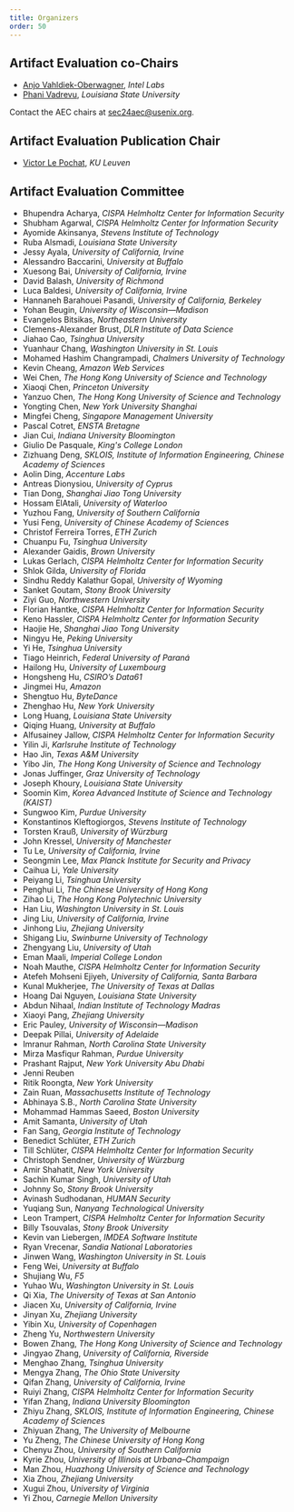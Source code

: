 ```yaml
---
title: Organizers
order: 50
---
```


## Artifact Evaluation co-Chairs

* [Anjo Vahldiek-Oberwagner](https://vahldiek.github.io/), _Intel Labs_
* [Phani Vadrevu](https://phanivadrevu.com), _Louisiana State University_

Contact the AEC chairs at [sec24aec@usenix.org](mailto:sec24aec@usenix.org).

## Artifact Evaluation Publication Chair

* [Victor Le Pochat](https://lepoch.at/), _KU Leuven_

## Artifact Evaluation Committee

* Bhupendra Acharya, _CISPA Helmholtz Center for Information Security_  
* Shubham Agarwal, _CISPA Helmholtz Center for Information Security_  
* Ayomide Akinsanya, _Stevens Institute of Technology_  
* Ruba Alsmadi, _Louisiana State University_  
* Jessy Ayala, _University of California, Irvine_  
* Alessandro Baccarini, _University at Buffalo_  
* Xuesong Bai, _University of California, Irvine_  
* David Balash, _University of Richmond_  
* Luca Baldesi, _University of California, Irvine_  
* Hannaneh Barahouei Pasandi, _University of California, Berkeley_  
* Yohan Beugin, _University of Wisconsin—Madison_  
* Evangelos Bitsikas, _Northeastern University_  
* Clemens-Alexander Brust, _DLR Institute of Data Science_  
* Jiahao Cao, _Tsinghua University_  
* Yuanhaur Chang, _Washington University in St. Louis_  
* Mohamed Hashim Changrampadi, _Chalmers University of Technology_  
* Kevin Cheang, _Amazon Web Services_  
* Wei Chen, _The Hong Kong University of Science and Technology_  
* Xiaoqi Chen, _Princeton University_  
* Yanzuo Chen, _The Hong Kong University of Science and Technology_  
* Yongting Chen, _New York University Shanghai_  
* Mingfei Cheng, _Singapore Management University_  
* Pascal Cotret, _ENSTA Bretagne_  
* Jian Cui, _Indiana University Bloomington_  
* Giulio De Pasquale, _King's College London_  
* Zizhuang Deng, _SKLOIS, Institute of Information Engineering, Chinese Academy of Sciences_  
* Aolin Ding, _Accenture Labs_  
* Antreas Dionysiou, _University of Cyprus_  
* Tian Dong, _Shanghai Jiao Tong University_  
* Hossam ElAtali, _University of Waterloo_  
* Yuzhou Fang, _University of Southern California_  
* Yusi Feng, _University of Chinese Academy of Sciences_  
* Christof Ferreira Torres, _ETH Zurich_  
* Chuanpu Fu, _Tsinghua University_  
* Alexander Gaidis, _Brown University_  
* Lukas Gerlach, _CISPA Helmholtz Center for Information Security_  
* Shlok Gilda, _University of Florida_  
* Sindhu Reddy Kalathur Gopal, _University of Wyoming_  
* Sanket Goutam, _Stony Brook University_  
* Ziyi Guo, _Northwestern University_  
* Florian Hantke, _CISPA Helmholtz Center for Information Security_  
* Keno Hassler, _CISPA Helmholtz Center for Information Security_  
* Haojie He, _Shanghai Jiao Tong University_  
* Ningyu He, _Peking University_  
* Yi He, _Tsinghua University_  
* Tiago Heinrich, _Federal University of Paraná_  
* Hailong Hu, _University of Luxembourg_  
* Hongsheng Hu, _CSIRO’s Data61_  
* Jingmei Hu, _Amazon_  
* Shengtuo Hu, _ByteDance_  
* Zhenghao Hu, _New York University_  
* Long Huang, _Louisiana State University_  
* Qiqing Huang, _University at Buffalo_  
* Alfusainey Jallow, _CISPA Helmholtz Center for Information Security_  
* Yilin Ji, _Karlsruhe Institute of Technology_  
* Hao Jin, _Texas A&M University_  
* Yibo Jin, _The Hong Kong University of Science and Technology_  
* Jonas Juffinger, _Graz University of Technology_  
* Joseph Khoury, _Louisiana State University_  
* Soomin Kim, _Korea Advanced Institute of Science and Technology (KAIST)_  
* Sungwoo Kim, _Purdue University_  
* Konstantinos Kleftogiorgos, _Stevens Institute of Technology_  
* Torsten Krauß, _University of Würzburg_  
* John Kressel, _University of Manchester_  
* Tu Le, _University of California, Irvine_  
* Seongmin Lee, _Max Planck Institute for Security and Privacy_  
* Caihua Li, _Yale University_  
* Peiyang Li, _Tsinghua University_  
* Penghui Li, _The Chinese University of Hong Kong_  
* Zihao Li, _The Hong Kong Polytechnic University_  
* Han Liu, _Washington University in St. Louis_  
* Jing Liu, _University of California, Irvine_  
* Jinhong Liu, _Zhejiang University_  
* Shigang Liu, _Swinburne University of Technology_  
* Zhengyang Liu, _University of Utah_  
* Eman Maali, _Imperial College London_  
* Noah Mauthe, _CISPA Helmholtz Center for Information Security_  
* Atefeh Mohseni Ejiyeh, _University of California, Santa Barbara_  
* Kunal Mukherjee, _The University of Texas at Dallas_  
* Hoang Dai Nguyen, _Louisiana State University_  
* Abdun Nihaal, _Indian Institute of Technology Madras_  
* Xiaoyi Pang, _Zhejiang University_  
* Eric Pauley, _University of Wisconsin—Madison_  
* Deepak Pillai, _University of Adelaide_  
* Imranur Rahman, _North Carolina State University_  
* Mirza Masfiqur Rahman, _Purdue University_  
* Prashant Rajput, _New York University Abu Dhabi_  
* Jenni Reuben  
* Ritik Roongta, _New York University_  
* Zain Ruan, _Massachusetts Institute of Technology_  
* Abhinaya S.B., _North Carolina State University_  
* Mohammad Hammas Saeed, _Boston University_  
* Amit Samanta, _University of Utah_  
* Fan Sang, _Georgia Institute of Technology_  
* Benedict Schlüter, _ETH Zurich_  
* Till Schlüter, _CISPA Helmholtz Center for Information Security_  
* Christoph Sendner, _University of Würzburg_  
* Amir Shahatit, _New York University_  
* Sachin Kumar Singh, _University of Utah_  
* Johnny So, _Stony Brook University_  
* Avinash Sudhodanan, _HUMAN Security_  
* Yuqiang Sun, _Nanyang Technological University_  
* Leon Trampert, _CISPA Helmholtz Center for Information Security_  
* Billy Tsouvalas, _Stony Brook University_  
* Kevin van Liebergen, _IMDEA Software Institute_  
* Ryan Vrecenar, _Sandia National Laboratories_  
* Jinwen Wang, _Washington University in St. Louis_  
* Feng Wei, _University at Buffalo_  
* Shujiang Wu, _F5_  
* Yuhao Wu, _Washington University in St. Louis_  
* Qi Xia, _The University of Texas at San Antonio_  
* Jiacen Xu, _University of California, Irvine_  
* Jinyan Xu, _Zhejiang University_  
* Yibin Xu, _University of Copenhagen_  
* Zheng Yu, _Northwestern University_  
* Bowen Zhang, _The Hong Kong University of Science and Technology_  
* Jingyao Zhang, _University of California, Riverside_  
* Menghao Zhang, _Tsinghua University_  
* Mengya Zhang, _The Ohio State University_  
* Qifan Zhang, _University of California, Irvine_  
* Ruiyi Zhang, _CISPA Helmholtz Center for Information Security_  
* Yifan Zhang, _Indiana University Bloomington_  
* Zhiyu Zhang, _SKLOIS, Institute of Information Engineering, Chinese Academy of Sciences_  
* Zhiyuan Zhang, _The University of Melbourne_  
* Yu Zheng, _The Chinese University of Hong Kong_  
* Chenyu Zhou, _University of Southern California_  
* Kyrie Zhou, _University of Illinois at Urbana–Champaign_  
* Man Zhou, _Huazhong University of Science and Technology_  
* Xia Zhou, _Zhejiang University_  
* Xugui Zhou, _University of Virginia_  
* Yi Zhou, _Carnegie Mellon University_
